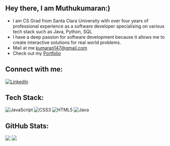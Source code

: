 
## Hey there, I am Muthukumaran:)
- I am CS Grad from Santa Clara University with over four years of professional experience as a software developer specialising on various tech stack such as Java, Python, SQL
- I have a deep passion for software development because it allows me to create interactive solutions for real world problems.
- Mail at me [kumaran147@gmail.com](mailto:kumaran147@gmail.com)
- Check out my [Portfolio](https://muthukumaran21.github.io/)
## Connect with me:
[![LinkedIn](https://img.shields.io/badge/LinkedIn-%230077B5.svg?logo=linkedin&logoColor=white)](https://www.linkedin.com/in/muthukumaran-elango/)

## Tech Stack:
 ![JavaScript](	https://img.shields.io/badge/JavaScript-323330?style=for-the-badge&logo=javascript&logoColor=F7DF1E) ![CSS3](https://img.shields.io/badge/CSS3-1572B6?style=for-the-badge&logo=css3&logoColor=white) ![HTML5](https://img.shields.io/badge/HTML5-E34F26?style=for-the-badge&logo=html5&logoColor=white) ![Java](https://img.shields.io/badge/-Java-red) 

## GitHub Stats:
![](https://github-readme-stats.vercel.app/api?username=muthukumaran21&theme=highcontrast&hide_border=false&include_all_commits=true&count_private=false) ![](https://github-readme-streak-stats.herokuapp.com/?user=muthukumaran21&theme=highcontrast&hide_border=false)<br/>
